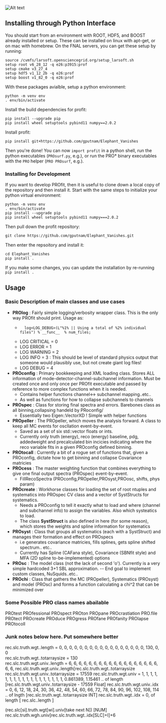 ![Alt text](/other/profit.png "Minimizing PROfit")


## Installing through Python Interface

You should start from an environment with ROOT, HDF5, and BOOST already installed or setup. These can be installed on linux with apt-get, or on mac with homebrew. On the FNAL servers, you can get these setup by running:
```
source /cvmfs/larsoft.opensciencegrid.org/setup_larsoft.sh
setup root v6_28_12 -q e26:p3915:prof
setup cmake v3_27_4
setup hdf5 v1_12_2b -q e26:prof
setup boost v1_82_0 -q e26:prof
```

With these packages avialble, setup a python environment:
```
python -m venv env
. env/bin/activate
```
Install the build dependencies for profit:
```
pip install --upgrade pip
pip install wheel setuptools pybind11 numpy==2.0.2
```
Install profit:
```
pip install git+https://github.com/gputnam/Elephant_Vanishes
```

Then you're done! You can now ``import profit`` in a python shell, run the python executables (``PROsurf.py``, e.g.), or run the PRO* binary executables with the ``PRO`` helper (``PRO PROsurf``, e.g.).

### Installing for Development

If you want to develop PROfit, then it is useful to clone down a local copy of the repository and then install it. Start with the same steps to initialize your python virtual environment:
```
python -m venv env
. env/bin/activate
pip install --upgrade pip
pip install wheel setuptools pybind11 numpy===2.0.2
```

Then pull down the profit repository:
```
git clone https://github.com/gputnam/Elephant_Vanishes.git
```
Then enter the repsoitory and install it:
```
cd Elephant_Vanishes
pip install .
```
If you make some changes, you can update the installation by re-running ``pip install .``

## Usage

### Basic Description of main classes and use cases

- **PROlog** : Fairly simple logging/verbosity wrapper class. This is the only way PROfit should print. Usage as:
    -       log<LOG_DEBUG>(L"%1% || Using a total of %2% individual files") % __func__  % num_files;
    - LOG CRITICAL = 0
    - LOG ERROR = 1
    - LOG WARNING = 2
    - LOG INFO = 3 :  This should be level of standard physics output that someone would plausibly use, but not create giant log files!
    - LOG DEBUG = 4 
- **PROconfig** : Primary bookkeeping and XML loading class. Stores ALL information of mode-detector-channel-subchannel information. Must be created once and only once per PROfit executable and passed by reference to more complex functions when it is needed.
    - Contains helper functions channel<-> subchannel mapping..etc..
    - As well as functions for how to collapse subchannels to channels
- **PROspec**  : Class for storing final spectra and errors. Barebones class as all binning,collapsing handeld by PRoconfig/
    - Essentially two Eigen::VectorXD ! Simple with helper functions
- **PROpeller** : The PROpeller, which moves the analysis forward. A class to keep all MC events for oscllation event-by-event.
    - Saved as a set of six std::vector floats or ints. 
    - Currently only truth (energy), reco (energy) baseline, pdg, addedweight and precalculated bin incicies indicating where the reco variable fits in a given PROconfig defined binning. 
- **PROtocall** : Currently a bit of a rogue set of functions that, given a PROconfig, dictate how to get binning and collapse Covariance matricies
- **PROcess** : The master weighting function that combines everything to give one final output spectra (PROspec) event-by-event. 
    - FillRecoSpectra (PROconfig,PROpeller,PROsyst,PROosc, shifts, phys param)
- **PROcreate** : Workhorse classes for loading the set of root ntuples and systematics into PROspec CV class and a vector of SystStructs for systematics.  
    - Needs a PROconfig to tell it exactly what to load and where (channel and subchannel info) to assign the variables. Also which systeatics to load.
    - The class **SystStruct** is also defined in here (for some reason), which stores the weights and spline information for systematics
- **PROsyst** : Class that groups all systematics (each with a SystStruct) and manages their formation and effect on PROspecs
    - i.e generates covariance matricies, fills splines, gets spline shifted spectrum.. etc..
    - Currently has Spline (CAFana style), Covariance (SBNfit style) and MFA (2D spline to-be-implemented) options
- **PROsc** : The model class (not the lack of second 'o'). Currently is a very simple hardcoded 3+1 SBL approximation.
    -- End goal to implement custom classes, NuSquids..etc..
- **PROchi** : Class that gathers the MC (PROpeller), Systematics (PROsyst) and model (PROsc) and forms a function calculating a chi^2 that can be minimized over


### Some Possible PRO class names abailable 
PROtest
PROfessional
PROspect
PROton
PROpane
PROcrastiation
PRO.file
PROtect
PROcreate
PROduce
PROgress
PROfane
PROfanity
PROlapse
PROtocoll


### Junk notes below here. Put somewhere better 
  rec.slc.truth.wgt..length = 0, 0, 0, 0, 0, 0, 0, 0, 0, 0, 0, 0, 0, 0, 0, 0, 0, 130, 0, 0                                                         
  rec.slc.truth.wgt..totarraysize = 130                                                                
  rec.slc.truth.wgt.univ..length = 6,  6, 6, 6, 6, 6, 6, 6, 6, 6, 6,  6, 6, 6, 6, 6, 6, 6, 6, 6, rec.slc.truth.wgt.univ..length[rec.slc.truth.wgt..totarraysize
  rec.slc.truth.wgt.univ..totarraysize = 17559
  rec.slc.truth.wgt.univ = 1,  1, 1, 1, 1, 1,   1, 1, 1, 1, 1,   1, 1, 1, 1, 1, 1, 1, 0.861389, 1.15461   .. of length [rec.slc.truth.wgt.univ..totarraysize - 17559 Float] 
  rec.slc.truth.wgt.univ..idx = 0, 6, 12, 18, 24, 30, 36, 42, 48, 54, 60, 66, 72, 78, 84, 90, 96, 102, 108, 114  .. of lngth [rec.slc.truth.wgt..totarraysize INT]
  rec.slc.truth.wgt..idx = 0,            of length [ rec.slc..length ]

  (rec.slc[si].truth.wgt[wi].univ[take next N])    [NUM]
  rec.slc.truth.wgh.univ[rec.slc.truth.wgt..idx[SLC]+I]+6
   

